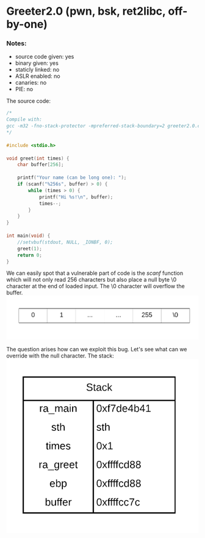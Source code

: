 # Greeter2.0 (pwn, bsk, ret2libc, off-by-one)

### Notes:
- source code given: yes
- binary given: yes
- staticly linked: no
- ASLR enabled: no
- canaries: no
- PIE: no

The source code:
```c
/*
Compile with:
gcc -m32 -fno-stack-protector -mpreferred-stack-boundary=2 greeter2.0.c -o greeter2.0
*/

#include <stdio.h>

void greet(int times) {
	char buffer[256];

	printf("Your name (can be long one): ");
	if (scanf("%256s", buffer) > 0) {
		while (times > 0) {
			printf("Hi %s!\n", buffer);
			times--;
		}
	}
}

int main(void) {
	//setvbuf(stdout, NULL, _IONBF, 0);
	greet(1);
	return 0;
}
```

We can easily spot that a vulnerable part of code is the _scanf_ function which will not only read 256 characters but also place a null byte \0 character at the end of loaded input. The \0 character will overflow the buffer.
![](img/buffer.png)

The question arises how can we exploit this bug. Let's see what can we override with the null character. The stack:
![](img/stack0.png)


